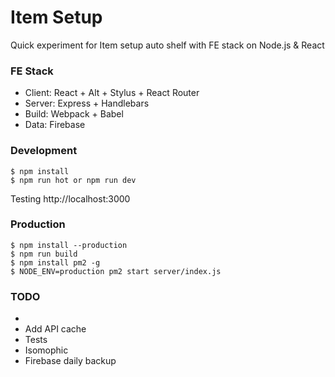 Item Setup
=================

Quick experiment for Item setup auto shelf with FE stack on Node.js & React

### FE Stack
- Client: React + Alt + Stylus + React Router
- Server: Express + Handlebars 
- Build: Webpack + Babel
- Data: Firebase

### Development

```
$ npm install
$ npm run hot or npm run dev
```

Testing http://localhost:3000

### Production

```
$ npm install --production
$ npm run build
$ npm install pm2 -g
$ NODE_ENV=production pm2 start server/index.js
```

### TODO 

- 
- Add API cache
- Tests
- Isomophic
- Firebase daily backup
